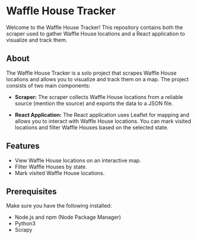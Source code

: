 # Waffle House Tracker

Welcome to the Waffle House Tracker! This repository contains both the scraper used to gather Waffle House locations and a React application to visualize and track them.

## About

The Waffle House Tracker is a solo project that scrapes Waffle House locations and allows you to visualize and track them on a map. The project consists of two main components:

- **Scraper:** The scraper collects Waffle House locations from a reliable source (mention the source) and exports the data to a JSON file.

- **React Application:** The React application uses Leaflet for mapping and allows you to interact with Waffle House locations. You can mark visited locations and filter Waffle Houses based on the selected state.

## Features

- View Waffle House locations on an interactive map.
- Filter Waffle Houses by state.
- Mark visited Waffle House locations.
  
## Prerequisites

Make sure you have the following installed:

- Node.js and npm (Node Package Manager)
- Python3
- Scrapy
